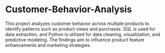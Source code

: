 # Customer-Behavior-Analysis
This project analyzes customer behavior across multiple products to identify patterns such as product views and purchases. SQL is used for data extraction, and Python is utilized for data cleaning, visualization, and predictive modeling. The findings aim to influence product feature enhancements and marketing strategies.
